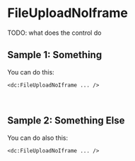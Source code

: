 # FileUploadNoIframe

TODO: what does the control do

## Sample 1: Something

You can do this:

```DOTHTML
<dc:FileUploadNoIframe ... />
```

<br />

## Sample 2: Something Else

You can do also this:

```DOTHTML
<dc:FileUploadNoIframe ... />
```